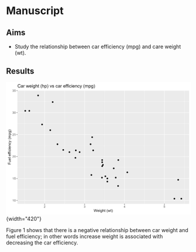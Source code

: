 # Manuscript

## Aims

- Study the relationship between car efficiency (mpg) and care weight (wt).

## Results

![](figure1.png){width="420"}

Figure 1 shows that there is a negative relationship between car weight and fuel efficiency; in other words increase weight is associated with decreasing the car efficiency.

